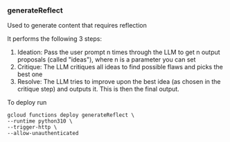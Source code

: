 ### generateReflect

Used to generate content that requires reflection

It performs the following 3 steps:

1. Ideation: Pass the user prompt n times through the LLM to get n output proposals (called "ideas"), where n is a parameter you can set
2. Critique: The LLM critiques all ideas to find possible flaws and picks the best one
3. Resolve: The LLM tries to improve upon the best idea (as chosen in the critique step) and outputs it. This is then the final output.

To deploy run

```
gcloud functions deploy generateReflect \
--runtime python310 \
--trigger-http \
--allow-unauthenticated
```
